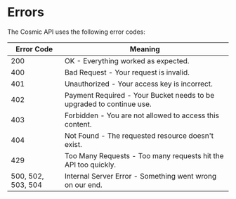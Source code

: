 # Errors

The Cosmic API uses the following error codes:

| Error Code         | Meaning                                                              |
| ------------------ | -------------------------------------------------------------------- |
| 200                | OK - Everything worked as expected.                                  |
| 400                | Bad Request - Your request is invalid.                               |
| 401                | Unauthorized - Your access key is incorrect.                         |
| 402                | Payment Required - Your Bucket needs to be upgraded to continue use. |
| 403                | Forbidden - You are not allowed to access this content.              |
| 404                | Not Found - The requested resource doesn't exist.                    |
| 429                | Too Many Requests - Too many requests hit the API too quickly.       |
| 500, 502, 503, 504 | Internal Server Error - Something went wrong on our end.             |